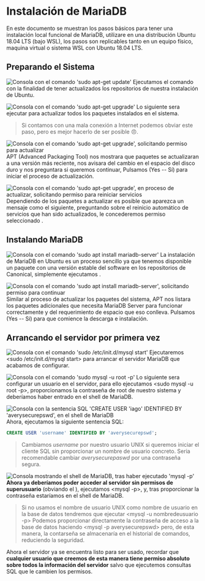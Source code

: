 # Instalación de MariaDB
En este documento se muestran los pasos básicos para tener una instalación local funcional de MariaDB, utilizare en una distribución Ubuntu 18.04 LTS (bajo WSL), los pasos son replicables tanto en un equipo físico, maquina virtual o sistema WSL con Ubuntu 18.04 LTS.

## Preparando el Sistema

![Consola con el comando 'sudo apt-get update'](./instalacion-mariadb/attachments/1.png?raw=true)
Ejecutamos el comando <sudo apt-get update> con la finalidad de tener actualizados los repositorios de nuestra instalación de Ubuntu.

![Consola con el comando 'sudo apt-get upgrade'](./instalacion-mariadb/attachments/2.png?raw=true)
Lo siguiente sera ejecutar <sudo apt-get upgrade> para actualizar todos los paquetes instalados en el sistema.

> Si contamos con una mala conexión a Internet podemos obviar este paso, pero es mejor hacerlo de ser posible 😠.

![Consola con el comando 'sudo apt-get upgrade', solicitando permiso para actualizar](./instalacion-mariadb/attachments/3.png?raw=true)
APT (Advanced Packaging Tool) nos mostrara que paquetes se actualizaran a una versión más reciente, nos avisara del cambio en el espacio del disco duro y nos preguntara si queremos continuar, Pulsamos <Y> (Yes -- Sí) para iniciar el proceso de actualización.

![Consola con el comando 'sudo apt-get upgrade', en proceso de actualizar, solicitando permiso para reiniciar servicios](./instalacion-mariadb/attachments/4.png?raw=true)
Dependiendo de los paquetes a actualizar es posible que aparezca un mensaje como el siguiente, preguntando sobre el reinicio automático de servicios que han sido actualizados, le concederemos permiso seleccionado <Yes>.

## Instalando MariaDB

![Consola con el comando 'sudo apt install mariadb-server'](./instalacion-mariadb/attachments/5.png?raw=true)
La instalación de MariaDB en Ubuntu es un proceso sencillo ya que tenemos disponible un paquete con una versión estable del software en los repositorios de Canonical, simplemente ejecutamos <sudo apt install mariadb-server>.

![Consola con el comando 'sudo apt install mariadb-server', solicitando permiso para continuar](./instalacion-mariadb/attachments/6.png?raw=true)
Similar al proceso de actualizar los paquetes del sistema, APT nos listara los paquetes adicionales que necesita MariaDB Server para funcionar correctamente y del requerimiento de espacio que eso conlleva. Pulsamos <Y> (Yes -- Sí) para que comience la descarga e instalación.

## Arrancando el servidor por primera vez

![Consola con el comando 'sudo /etc/init.d/mysql start'](./instalacion-mariadb/attachments/10.png?raw=true)
Ejecutaremos <sudo /etc/init.d/mysql start> para arrancar el servidor MariaDB que acabamos de configurar.

![Consola con el comando 'sudo mysql -u root -p'](./instalacion-mariadb/attachments/11.png?raw=true)
Lo siguiente sera configurar un usuario en el servidor, para ello ejecutamos <sudo mysql -u root -p>, proporcionamos la contraseña de root de nuestro sistema y deberíamos haber entrado en el shell de MariaDB.

![Consola con la sentencia SQL 'CREATE USER 'iago' IDENTIFIED BY 'averysecurepswd', en el shell de MariaDB](./instalacion-mariadb/attachments/13.png?raw=true)
Ahora, ejecutamos la siguiente sentencia SQL:

```sql
CREATE USER 'username' IDENTIFIED BY 'averysecurepswd';
```
> Cambiamos _username_ por nuestro usuario UNIX si queremos iniciar el cliente SQL sin proporcionar un nombre de usuario concreto.
> Seria recomendable cambiar _averysecurepaswd_ por una contraseña segura.

![Consola mostrando el shell de MariaDB, tras haber ejecutado 'mysql -p'](./instalacion-mariadb/attachments/20.png?raw=true)
**Ahora ya deberíamos poder acceder al servidor sin permisos de superusuario** (obviando el <sudo>), ejecutamos <mysql -p>, y, tras proporcionar la contraseña estaríamos en el shell de MariaDB.

> Si no usamos el nombre de usuario UNIX como nombre de usuario en la base de datos tendremos que ejecutar <mysql -u nombredeusuario -p>
> Podemos proporcionar directamente la contraseña de acceso a la base de datos haciendo <mysql -p averysecurepswd> pero, de esta manera, la contarseña se almacenaría en el historial de comandos, reduciendo la seguridad.

Ahora el servidor ya se encuentra listo para ser usado, recordar que **cualquier usuario que creemos de esta manera tiene permiso absoluto sobre todos la información del servidor** salvo que ejecutemos consultas SQL que le cambien los permisos.